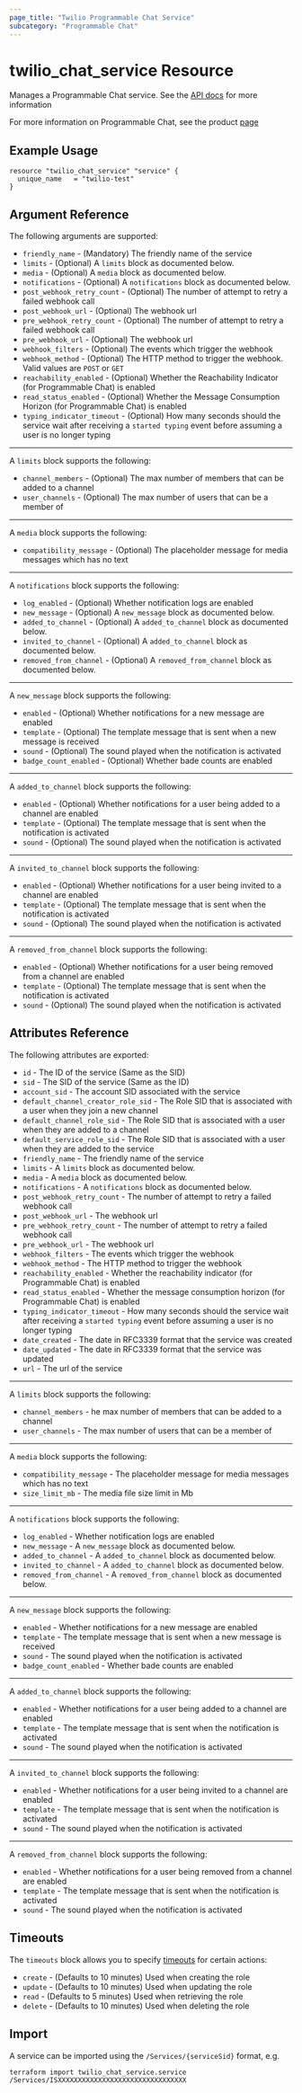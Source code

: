 ```yaml
---
page_title: "Twilio Programmable Chat Service"
subcategory: "Programmable Chat"
---
```


# twilio_chat_service Resource

Manages a Programmable Chat service. See the [API docs](https://www.twilio.com/docs/chat/rest/service-resource) for more information

For more information on Programmable Chat, see the product [page](https://www.twilio.com/chat)

## Example Usage

```hcl
resource "twilio_chat_service" "service" {
  unique_name   = "twilio-test"
}
```

## Argument Reference

The following arguments are supported:

- `friendly_name` - (Mandatory) The friendly name of the service
- `limits` - (Optional) A `limits` block as documented below.
- `media` - (Optional) A `media` block as documented below.
- `notifications` - (Optional) A `notifications` block as documented below.
- `post_webhook_retry_count` - (Optional) The number of attempt to retry a failed webhook call
- `post_webhook_url` - (Optional) The webhook url
- `pre_webhook_retry_count` - (Optional) The number of attempt to retry a failed webhook call
- `pre_webhook_url` - (Optional) The webhook url
- `webhook_filters` - (Optional) The events which trigger the webhook
- `webhook_method` - (Optional) The HTTP method to trigger the webhook. Valid values are `POST` or `GET`
- `reachability_enabled` - (Optional) Whether the Reachability Indicator (for Programmable Chat) is enabled
- `read_status_enabled` - (Optional) Whether the Message Consumption Horizon (for Programmable Chat) is enabled
- `typing_indicator_timeout` - (Optional) How many seconds should the service wait after receiving a `started typing` event before assuming a user is no longer typing

---

A `limits` block supports the following:

- `channel_members` - (Optional) The max number of members that can be added to a channel
- `user_channels` - (Optional) The max number of users that can be a member of

---

A `media` block supports the following:

- `compatibility_message` - (Optional) The placeholder message for media messages which has no text

---

A `notifications` block supports the following:

- `log_enabled` - (Optional) Whether notification logs are enabled
- `new_message` - (Optional) A `new_message` block as documented below.
- `added_to_channel` - (Optional) A `added_to_channel` block as documented below.
- `invited_to_channel` - (Optional) A `added_to_channel` block as documented below.
- `removed_from_channel` - (Optional) A `removed_from_channel` block as documented below.

---

A `new_message` block supports the following:

- `enabled` - (Optional) Whether notifications for a new message are enabled
- `template` - (Optional) The template message that is sent when a new message is received
- `sound` - (Optional) The sound played when the notification is activated
- `badge_count_enabled` - (Optional) Whether bade counts are enabled

---

A `added_to_channel` block supports the following:

- `enabled` - (Optional) Whether notifications for a user being added to a channel are enabled
- `template` - (Optional) The template message that is sent when the notification is activated
- `sound` - (Optional) The sound played when the notification is activated

---

A `invited_to_channel` block supports the following:

- `enabled` - (Optional) Whether notifications for a user being invited to a channel are enabled
- `template` - (Optional) The template message that is sent when the notification is activated
- `sound` - (Optional) The sound played when the notification is activated

---

A `removed_from_channel` block supports the following:

- `enabled` - (Optional) Whether notifications for a user being removed from a channel are enabled
- `template` - (Optional) The template message that is sent when the notification is activated
- `sound` - (Optional) The sound played when the notification is activated

## Attributes Reference

The following attributes are exported:

- `id` - The ID of the service (Same as the SID)
- `sid` - The SID of the service (Same as the ID)
- `account_sid` - The account SID associated with the service
- `default_channel_creator_role_sid` - The Role SID that is associated with a user when they join a new channel
- `default_channel_role_sid` - The Role SID that is associated with a user when they are added to a channel
- `default_service_role_sid` - The Role SID that is associated with a user when they are added to the service
- `friendly_name` - The friendly name of the service
- `limits` - A `limits` block as documented below.
- `media` - A `media` block as documented below.
- `notifications` - A `notifications` block as documented below.
- `post_webhook_retry_count` - The number of attempt to retry a failed webhook call
- `post_webhook_url` - The webhook url
- `pre_webhook_retry_count` - The number of attempt to retry a failed webhook call
- `pre_webhook_url` - The webhook url
- `webhook_filters` - The events which trigger the webhook
- `webhook_method` - The HTTP method to trigger the webhook
- `reachability_enabled` - Whether the reachability indicator (for Programmable Chat) is enabled
- `read_status_enabled` - Whether the message consumption horizon (for Programmable Chat) is enabled
- `typing_indicator_timeout` - How many seconds should the service wait after receiving a `started typing` event before assuming a user is no longer typing
- `date_created` - The date in RFC3339 format that the service was created
- `date_updated` - The date in RFC3339 format that the service was updated
- `url` - The url of the service

---

A `limits` block supports the following:

- `channel_members` - he max number of members that can be added to a channel
- `user_channels` - The max number of users that can be a member of

---

A `media` block supports the following:

- `compatibility_message` - The placeholder message for media messages which has no text
- `size_limit_mb` - The media file size limit in Mb

---

A `notifications` block supports the following:

- `log_enabled` - Whether notification logs are enabled
- `new_message` - A `new_message` block as documented below.
- `added_to_channel` - A `added_to_channel` block as documented below.
- `invited_to_channel` - A `added_to_channel` block as documented below.
- `removed_from_channel` - A `removed_from_channel` block as documented below.

---

A `new_message` block supports the following:

- `enabled` - Whether notifications for a new message are enabled
- `template` - The template message that is sent when a new message is received
- `sound` - The sound played when the notification is activated
- `badge_count_enabled` - Whether bade counts are enabled

---

A `added_to_channel` block supports the following:

- `enabled` - Whether notifications for a user being added to a channel are enabled
- `template` - The template message that is sent when the notification is activated
- `sound` - The sound played when the notification is activated

---

A `invited_to_channel` block supports the following:

- `enabled` - Whether notifications for a user being invited to a channel are enabled
- `template` - The template message that is sent when the notification is activated
- `sound` - The sound played when the notification is activated

---

A `removed_from_channel` block supports the following:

- `enabled` - Whether notifications for a user being removed from a channel are enabled
- `template` - The template message that is sent when the notification is activated
- `sound` - The sound played when the notification is activated

## Timeouts

The `timeouts` block allows you to specify [timeouts](https://www.terraform.io/docs/configuration/resources.html#timeouts) for certain actions:

- `create` - (Defaults to 10 minutes) Used when creating the role
- `update` - (Defaults to 10 minutes) Used when updating the role
- `read` - (Defaults to 5 minutes) Used when retrieving the role
- `delete` - (Defaults to 10 minutes) Used when deleting the role

## Import

A service can be imported using the `/Services/{serviceSid}` format, e.g.

```shell
terraform import twilio_chat_service.service /Services/ISXXXXXXXXXXXXXXXXXXXXXXXXXXXXXXXX
```
